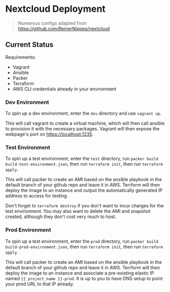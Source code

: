 # Nextcloud Deployment

> Numerous configs adapted from https://github.com/ReinerNippes/nextcloud

## Current Status
Requirements:
- Vagrant
- Ansible
- Packer
- Terraform
- AWS CLI credentials already in your environment

### Dev Environment
To spin up a dev environment, enter the `dev` directory and use `vagrant up`.

This will call vagrant to create a virtual machine, which will then call ansible to provision it with the necessary packages. Vagrant will then expose the webpage's port on [https://localhost:1235](https://localhost:1235).

### Test Environment
To spin up a test environment, enter the `test` directory, run `packer build build-test-environment.json`, then run `terraform init`, then run `terraform apply`.

This will call packer to create an AMI based on the ansible playbook in the default branch of your github repo and leave it in AWS. Terrform will then deploy the image to an instance and output the automatically generated IP address to access for testing.

Don't forget to `terraform destroy` if you don't want to incur charges for the test environment. You may also want to delete the AMI and snapshot created, although they don't cost very much to host.

### Prod Environment
To spin up a test environment, enter the `prod` directory, run `packer build build-prod-environment.json`, then run `terraform init`, then run `terraform apply`.

This will call packer to create an AMI based on the ansible playbook in the default branch of your github repo and leave it in AWS. Terrform will then deploy the image to an instance and associate a pre-existing elastic IP named `{{ project_name }}-prod`. It is up to you to have DNS setup to point your prod URL to that IP already.
